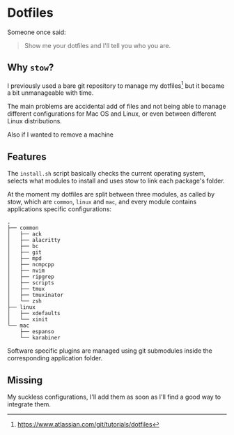 # Dotfiles

Someone once said:
> Show me your dotfiles and I'll tell you who you are.

## Why `stow`?

I previously used a bare git repository to manage my dotfiles[^1] but it became a bit
unmanageable with time.

The main problems are accidental add of files and not being able to manage
different configurations for Mac OS and Linux, or even between different Linux
distributions.

Also if I wanted to remove a machine

## Features

The `install.sh` script basically checks the current operating system, selects
what modules to install and uses stow to link each package's folder.

At the moment my dotfiles are split between three modules, as called by stow,
which are `common`, `linux` and `mac`, and every module contains applications
specific configurations:

```
.
├── common
│   ├── ack
│   ├── alacritty
│   ├── bc
│   ├── git
│   ├── mpd
│   ├── ncmpcpp
│   ├── nvim
│   ├── ripgrep
│   ├── scripts
│   ├── tmux
│   ├── tmuxinator
│   └── zsh
├── linux
│   ├── xdefaults
│   └── xinit
└── mac
    ├── espanso
    └── karabiner
```

Software specific plugins are managed using git submodules inside the
corresponding application folder.

## Missing
My suckless configurations, I'll add them as soon as I'll find a good way to
integrate them.


[^1]: https://www.atlassian.com/git/tutorials/dotfiles
